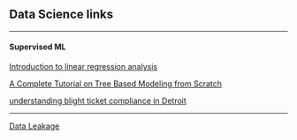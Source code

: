 

## Data Science links 
---
#### Supervised ML

[Introduction to linear regression analysis](http://people.duke.edu/~rnau/regintro.htm)

[A Complete Tutorial on Tree Based Modeling from Scratch](https://www.analyticsvidhya.com/blog/2016/04/complete-tutorial-tree-based-modeling-scratch-in-python/#nine)

[understanding blight ticket compliance in Detroit](http://midas.umich.edu/wp-content/uploads/sites/3/2017/09/understanding-blight-ticket.pdf)

---
[Data Leakage](https://medium.com/@colin.fraser/the-treachery-of-leakage-56a2d7c4e931)
